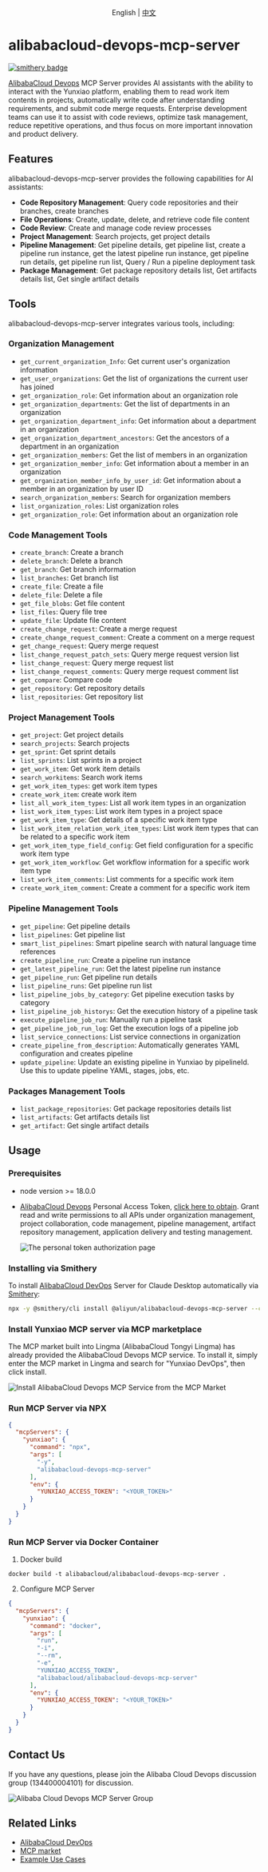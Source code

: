 <p align="center">English | <a href="README.zh-cn.md">中文</a><br></p>

# alibabacloud-devops-mcp-server
[![smithery badge](https://smithery.ai/badge/@aliyun/alibabacloud-devops-mcp-server)](https://smithery.ai/server/@aliyun/alibabacloud-devops-mcp-server)

[AlibabaCloud Devops](https://www.aliyun.com/product/yunxiao) MCP Server provides AI assistants with the ability to interact with the Yunxiao platform, enabling them to read work item contents in projects, automatically write code after understanding requirements, and submit code merge requests. Enterprise development teams can use it to assist with code reviews, optimize task management, reduce repetitive operations, and thus focus on more important innovation and product delivery.

## Features

alibabacloud-devops-mcp-server provides the following capabilities for AI assistants:

* **Code Repository Management**: Query code repositories and their branches, create branches
* **File Operations**: Create, update, delete, and retrieve code file content
* **Code Review**: Create and manage code review processes
* **Project Management**: Search projects, get project details
* **Pipeline Management**: Get pipeline details, get pipeline list, create a pipeline run instance, get the latest pipeline run instance, get pipeline run details, get pipeline run list, Query / Run a pipeline deployment task
* **Package Management**: Get package repository details list, Get artifacts details list, Get single artifact details

## Tools

alibabacloud-devops-mcp-server integrates various tools, including:

### Organization Management

- `get_current_organization_Info`: Get current user's organization information
- `get_user_organizations`: Get the list of organizations the current user has joined
- `get_organization_role`: Get information about an organization role
- `get_organization_departments`: Get the list of departments in an organization
- `get_organization_department_info`: Get information about a department in an organization
- `get_organization_department_ancestors`: Get the ancestors of a department in an organization
- `get_organization_members`: Get the list of members in an organization
- `get_organization_member_info`: Get information about a member in an organization
- `get_organization_member_info_by_user_id`: Get information about a member in an organization by user ID
- `search_organization_members`: Search for organization members
- `list_organization_roles`: List organization roles
- `get_organization_role`: Get information about an organization role

### Code Management Tools

- `create_branch`: Create a branch
- `delete_branch`: Delete a branch
- `get_branch`: Get branch information
- `list_branches`: Get branch list
- `create_file`: Create a file
- `delete_file`: Delete a file
- `get_file_blobs`: Get file content
- `list_files`: Query file tree
- `update_file`: Update file content
- `create_change_request`: Create a merge request
- `create_change_request_comment`: Create a comment on a merge request
- `get_change_request`: Query merge request
- `list_change_request_patch_sets`: Query merge request version list
- `list_change_request`: Query merge request list
- `list_change_request_comments`: Query merge request comment list
- `get_compare`: Compare code
- `get_repository`: Get repository details
- `list_repositories`: Get repository list

### Project Management Tools

- `get_project`: Get project details
- `search_projects`: Search projects
- `get_sprint`: Get sprint details
- `list_sprints`: List sprints in a project
- `get_work_item`: Get work item details
- `search_workitems`: Search work items
- `get_work_item_types`: get work item types
- `create_work_item`: create work item
- `list_all_work_item_types`: List all work item types in an organization
- `list_work_item_types`: List work item types in a project space
- `get_work_item_type`: Get details of a specific work item type
- `list_work_item_relation_work_item_types`: List work item types that can be related to a specific work item
- `get_work_item_type_field_config`: Get field configuration for a specific work item type
- `get_work_item_workflow`: Get workflow information for a specific work item type
- `list_work_item_comments`: List comments for a specific work item
- `create_work_item_comment`: Create a comment for a specific work item

### Pipeline Management Tools

- `get_pipeline`: Get pipeline details
- `list_pipelines`: Get pipeline list
- `smart_list_pipelines`: Smart pipeline search with natural language time references
- `create_pipeline_run`: Create a pipeline run instance
- `get_latest_pipeline_run`: Get the latest pipeline run instance
- `get_pipeline_run`: Get pipeline run details
- `list_pipeline_runs`: Get pipeline run list
- `list_pipeline_jobs_by_category`: Get pipeline execution tasks by category
- `list_pipeline_job_historys`: Get the execution history of a pipeline task
- `execute_pipeline_job_run`: Manually run a pipeline task
- `get_pipeline_job_run_log`: Get the execution logs of a pipeline job
- `list_service_connections`: List service connections in organization
- `create_pipeline_from_description`: Automatically generates YAML configuration and creates pipeline
- `update_pipeline`: Update an existing pipeline in Yunxiao by pipelineId. Use this to update pipeline YAML, stages, jobs, etc.

### Packages Management Tools

- `list_package_repositories`: Get package repositories details list
- `list_artifacts`: Get artifacts details list
- `get_artifact`: Get single artifact details

## Usage

### Prerequisites
* node version >= 18.0.0
* [AlibabaCloud Devops](https://www.aliyun.com/product/yunxiao) Personal Access Token, [click here to obtain](https://help.aliyun.com/zh/yunxiao/developer-reference/obtain-personal-access-token). Grant read and write permissions to all APIs under organization management, project collaboration, code management, pipeline management, artifact repository management, application delivery and testing management.

  ![The personal token authorization page](https://agent-install-beijing.oss-cn-beijing.aliyuncs.com/alibabacloud-devops-mcp-server/img_8.jpg)

### Installing via Smithery

To install [AlibabaCloud DevOps](https://www.aliyun.com/product/yunxiao) Server for Claude Desktop automatically via [Smithery](https://smithery.ai/server/@aliyun/alibabacloud-devops-mcp-server):

```bash
npx -y @smithery/cli install @aliyun/alibabacloud-devops-mcp-server --client claude
```

### Install Yunxiao MCP server via MCP marketplace
The MCP market built into Lingma (AlibabaCloud Tongyi Lingma) has already provided the AlibabaCloud Devops MCP service. To install it, simply enter the MCP market in Lingma and search for "Yunxiao DevOps", then click install.

![Install AlibabaCloud Devops MCP Service from the MCP Market](https://agent-install-beijing.oss-cn-beijing.aliyuncs.com/alibabacloud-devops-mcp-server/img_9.png)

### Run MCP Server via NPX
```json
{
  "mcpServers": {
    "yunxiao": {
      "command": "npx",
      "args": [
        "-y",
        "alibabacloud-devops-mcp-server"
      ],
      "env": {
        "YUNXIAO_ACCESS_TOKEN": "<YOUR_TOKEN>"
      }
    }
  }
}
```

### Run MCP Server via Docker Container
1. Docker build
```shell
docker build -t alibabacloud/alibabacloud-devops-mcp-server .
```
2. Configure MCP Server
```json
{
  "mcpServers": {
    "yunxiao": {
      "command": "docker",
      "args": [
        "run",
        "-i",
        "--rm",
        "-e",
        "YUNXIAO_ACCESS_TOKEN",
        "alibabacloud/alibabacloud-devops-mcp-server"
      ],
      "env": {
        "YUNXIAO_ACCESS_TOKEN": "<YOUR_TOKEN>"
      }
    }
  }
}
```

## Contact Us
If you have any questions, please join the Alibaba Cloud Devops discussion group (134400004101) for discussion.

![Alibaba Cloud Devops MCP Server Group](https://agent-install-beijing.oss-cn-beijing.aliyuncs.com/alibabacloud-devops-mcp-server/1750147152464.png)


## Related Links
- [AlibabaCloud DevOps](https://www.aliyun.com/product/yunxiao)
- [MCP market](https://modelscope.cn/mcp/servers/@aliyun/alibabacloud-devops-mcp-server)
- [Example Use Cases](https://mp.weixin.qq.com/s/KQsN6dQlnNeCNATC-QD7pg)
